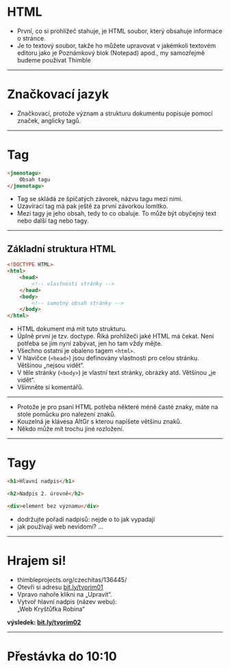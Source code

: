 <!-- .slide: data-state="c-slide-inter" -->

# HTML

>>>
* První, co si prohlížeč stahuje, je HTML soubor, který obsahuje informace o stránce.
* Je to textový soubor, takže ho můžete upravovat v jakémkoli textovém editoru jako je Poznámkový blok (Notepad) apod., my samozřejmě budeme používat Thimble

---

# Značkovací jazyk

>>>
* Značkovací, protože význam a strukturu dokumentu popisuje pomocí značek, anglicky tagů.

---

# Tag
```html
<jmenotagu>
	Obsah tagu
</jmenotagu>
```
<!-- .element: class="c-text-xl stretch" -->

>>>
* Tag se skládá ze špičatých závorek, názvu tagu mezi nimi.
* Uzavírací tag má pak ještě za první závorkou lomítko.
* Mezi tagy je jeho obsah, tedy to co obaluje. To může být obyčejný text nebo další tag nebo tagy. 

---

## Základní struktura HTML

```html
<!DOCTYPE HTML>
<html>
    <head>
        <!-- vlastnosti stránky -->
    </head>
    <body>
        <!-- samotný obsah stránky -->
    </body>
</html>
```
<!-- .element: class="c-text-md stretch" -->

>>>
* HTML dokument má mít tuto strukturu.
* Úplně první je tzv. doctype. Říká prohlížeči jaké HTML má čekat. Není potřeba se jím nyní zabývat, jen ho tam vždy mějte.
* Všechno ostatní je obaleno tagem `<html>`.
* V hlavičce (`<head>`) jsou definovány vlastnosti pro celou stránku. Většinou „nejsou vidět“.
* V těle stránky (`<body>`) je vlastní text stránky, obrázky atd. Většinou „je vidět“.
* Všimněte si komentářů.

---

<!-- .slide: data-background="img/keyboard-cs-html.svg" -->

>>>
* Protože je pro psaní HTML potřeba některé méně časté znaky, máte na stole pomůcku pro nalezení znaků.
* Kouzelná je klávesa AltGr s kterou napíšete většinu znaků.
* Někdo může mít trochu jiné rozložení.

---

# Tagy

```html
<h1>Hlavní nadpis</h1>

<h2>Nadpis 2. úrovně</h2>

<div>element bez významu</div>

```
<!-- .element: class="c-text-md stretch" -->

>>>
* dodržujte pořadí nadpisů: nejde o to jak vypadají
* jak používají web nevidomí? …

---

<!-- .slide: data-state="c-slide-task" -->

# Hrajem si!
* thimbleprojects.org/czechitas/136445/
* Otevři si adresu <a href="http://bit.ly/tvorim01" target="_blank">bit.ly/tvorim01</a>
* Vpravo nahoře klikni na „Upravit“.
* Vytvoř hlavní nadpis (název webu): <br>„Web Kryštůfka Robina“

**výsledek: [bit.ly/tvorim02](http://bit.ly/tvorim02)** 
<!-- .element: class="c-text-xs" -->

---

<!-- .slide: data-state="c-slide-break" -->

# Přestávka do 10:10
